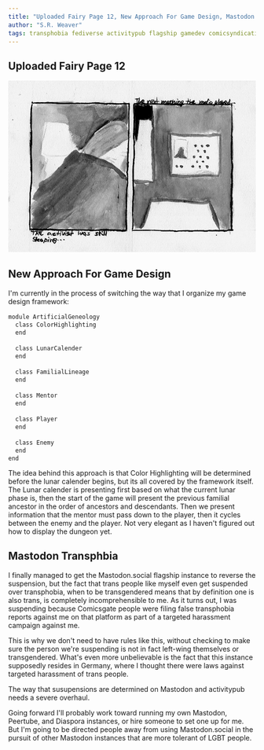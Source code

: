 ```yaml
---
title: "Uploaded Fairy Page 12, New Approach For Game Design, Mastodon Social Transphobia"
author: "S.R. Weaver"
tags: transphobia fediverse activitypub flagship gamedev comicsyndication
---
```

## Uploaded Fairy Page 12
![Uploaded Fairy Page 12](https://github.com/LWFlouisa/UFBlog/blob/main/images/Pages/page12.jpg?raw=true)

## New Approach For Game Design
I'm currently in the process of switching the way that I organize my game design framework:

~~~
module ArtificialGeneology
  class ColorHighlighting
  end

  class LunarCalender
  end

  class FamilialLineage
  end

  class Mentor
  end

  class Player
  end

  class Enemy
  end
end
~~~

The idea behind this approach is that Color Highlighting will be determined before the lunar calender begins, but its all covered by the framework itself. The Lunar calender is presenting first based on what the current lunar phase is, then the start of the game will present the previous familial ancestor in the order of ancestors and descendants. Then we present information that the mentor must pass down to the player, then it cycles between the enemy and the player. Not very elegant as I haven't figured out how to display the dungeon yet.

## Mastodon Transphbia
I finally managed to get the Mastodon.social flagship instance to reverse the suspension, but the fact that trans people like myself even get suspended over transphobia, when to be transgendered means that by definition one is also trans, is completely incomprehensible to me. As it turns out, I was suspending because Comicsgate people were filing false transphobia reports against me on that platform as part of a targeted harassment campaign against me.

This is why we don't need to have rules like this, without checking to make sure the person we're suspending is not in fact left-wing themselves or transgendered. What's even more unbelievable is the fact that this instance supposedly resides in Germany, where I thought there were laws against targeted harassment of trans people.

The way that susupensions are determined on Mastodon and activitypub needs a severe overhaul.

Going forward I'll probably work toward running my own Mastodon, Peertube, and Diaspora instances, or hire someone to set one up for me. But I'm going to be directed people away from using Mastodon.social in the pursuit of other Mastodon instances that are more tolerant of LGBT people.
